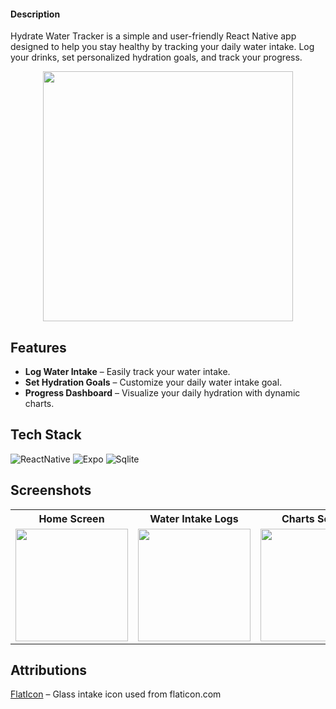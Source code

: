 #### Description  
Hydrate Water Tracker is a simple and user-friendly React Native app designed to help you stay healthy by tracking your daily water intake. Log your drinks, set personalized hydration goals, and track your progress.

<p align="center">
  <img src="https://github.com/user-attachments/assets/c1072006-a2e9-4891-9e61-e4c491660e7d" width="400"/>
</p>

## Features
- **Log Water Intake** – Easily track your water intake.
- **Set Hydration Goals** – Customize your daily water intake goal.
- **Progress Dashboard** – Visualize your daily hydration with dynamic charts.

## Tech Stack  
![ReactNative](https://img.shields.io/badge/React-blue?style=for-the-badge&logo=react&logoColor=white)
![Expo](https://img.shields.io/badge/Expo-blue?style=for-the-badge&logo=expo&logoColor=white)
![Sqlite](https://img.shields.io/badge/sqlite-blue?style=for-the-badge&logo=sqlite&logoColor=white)

## Screenshots

<table align="center">
  <tr>
    <th>Home Screen</th>
    <th>Water Intake Logs</th>
    <th>Charts Screen</th>
    <th>Settings Screen</th>
    <th>About Screen</th>
  </tr>
  <tr>
    <td><img src="https://github.com/user-attachments/assets/bbbf0679-0b1d-4318-aa17-0f3dc8a416d4" width="180"/></td>
    <td><img src="https://github.com/user-attachments/assets/31a99bb4-2e9b-4cc2-802c-058777f8c4b0" width="180"/></td>
    <td><img src="https://github.com/user-attachments/assets/7b0a8267-b56e-48b6-9a93-068a0ea5ef85" width="180"/></td>
    <td><img src="https://github.com/user-attachments/assets/0cd1ccc0-a132-4f4a-bc06-5ce50f946daa" width="180"/></td>
    <td><img src="https://github.com/user-attachments/assets/2478648c-907d-4a73-b95b-2c7581aa23f7" width="180"/></td>
  </tr>
</table>

## Attributions  
[FlatIcon](https://www.flaticon.com/free-icon/water_2923195?term=water+glass&page=1&position=12&origin=tag&related_id=2923195) – Glass intake icon used from flaticon.com
